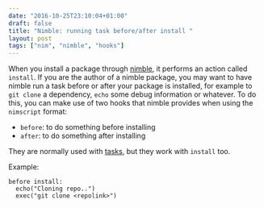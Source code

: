 ```yaml
---
date: "2016-10-25T23:10:04+01:00"
draft: false
title: "Nimble: running task before/after install "
layout: post
tags: ["nim", "nimble", "hooks"]
---
```


When you install a package through [nimble](https://github.com/nim-lang/nimble), it performs an action called `install`.
If you are the author of a nimble package, you may want to have nimble run a task before or after your package is installed, for example
to `git clone` a dependency, `echo` some debug information or whatever.
To do this, you can make use of two hooks that nimble provides when using the `nimscript` format:

- `before`: to do something before installing
- `after`: to do something after installing

They are normally used with [tasks](https://github.com/nim-lang/nimble#the-new-nimscript-format), but they work
with `install` too.

Example:

```
before install:
  echo("Cloning repo..")
  exec("git clone <repolink>")
```